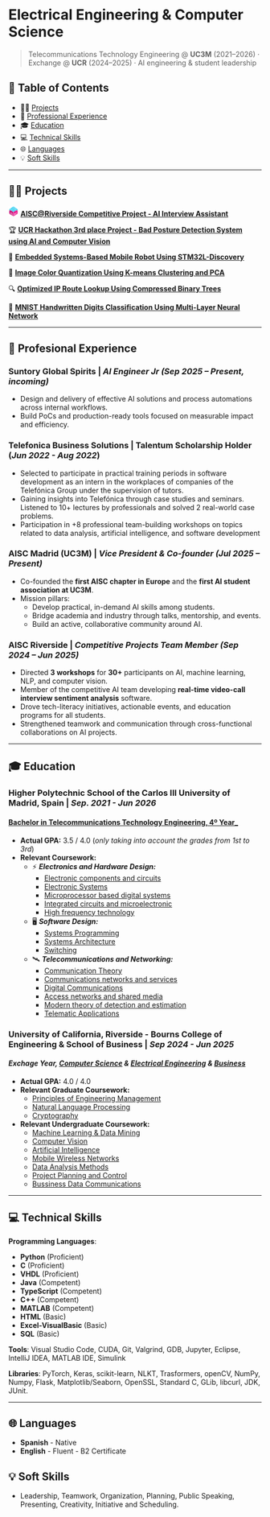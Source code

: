 # Electrical Engineering & Computer Science

> Telecommunications Technology Engineering @ **UC3M** (2021–2026) · Exchange @ **UCR** (2024–2025) · AI engineering & student leadership

## 🧭 Table of Contents
- 👨‍💻 [Projects](#projects)
- 💼 [Professional Experience](#professional-experience)
- 🎓 [Education](#education)
- 💻 [Technical Skills](#technical-skills)
- 🌐 [Languages](#languages)
- 💡 [Soft Skills](#soft-skills)

---

## 👨‍💻 Projects
<img src="images/aisc.svg" width="20" height="20" alt="aisc icon">    **[AISC@Riverside Competitive Project - AI Interview Assistant](https://github.com/alfonsomayoral/AISC_Competitive_Project_Web)**

🏆 **[UCR Hackathon 3rd place Project - Bad Posture Detection System using AI and Computer Vision](https://github.com/alfonsomayoral/BearHack_Project/tree/main)**

🤖 **[Embedded Systems-Based Mobile Robot Using STM32L-Discovery](https://github.com/alfonsomayoral/Embedded-Systems-Based-Mobile-Robot-Using-STM32L-Discovery)**

🎨 **[Image Color Quantization Using K-means Clustering and PCA](https://github.com/alfonsomayoral/ImageColorQuantization_PythonProject)**

🔍 **[Optimized IP Route Lookup Using Compressed Binary Trees](https://github.com/alfonsomayoral/Optimized-IP-Route-Lookup-Using-Compressed-Binary-Trees)**

🔢 **[MNIST Handwritten Digits Classification Using Multi-Layer Neural Network](https://github.com/alfonsomayoral/MNIST-Handwritten-Digit-Classification-Using-a-Multi-Layer-Neural-Network)**

---

## 💼 Profesional Experience
### **Suntory Global Spirits** | *AI Engineer Jr* *(Sep 2025 – Present, incoming)*
- Design and delivery of effective AI solutions and process automations across internal workflows.
- Build PoCs and production-ready tools focused on measurable impact and efficiency.

### **Telefonica Business Solutions |  Talentum Scholarship Holder (_Jun 2022 - Aug 2022_)**
- Selected to participate in practical training periods in software development as an intern in the workplaces of companies of the Telefónica Group under the supervision of tutors.
- Gaining insights into Telefónica through case studies and seminars. Listened to 10+ lectures by professionals and solved 2 real-world case problems.
- Participation in +8 professional team-building workshops on topics related to data analysis, artificial intelligence, and software development

### **AISC Madrid (UC3M)** | *Vice President & Co-founder* *(Jul 2025 – Present)*
- Co-founded the **first AISC chapter in Europe** and the **first AI student association at UC3M**.
- Mission pillars:
  -  Develop practical, in-demand AI skills among students.
  -  Bridge academia and industry through talks, mentorship, and events.
  -  Build an active, collaborative community around AI.

### **AISC Riverside** | *Competitive Projects Team Member* *(Sep 2024 – Jun 2025)*
- Directed **3 workshops** for **30+** participants on AI, machine learning, NLP, and computer vision.
- Member of the competitive AI team developing **real-time video-call interview sentiment analysis** software.
- Drove tech-literacy initiatives, actionable events, and education programs for all students.
- Strengthened teamwork and communication through cross-functional collaborations on AI projects.

---

## 🎓 Education
### **Higher Polytechnic School of the Carlos III University of Madrid, Spain** | *Sep. 2021 - Jun 2026*
#### [Bachelor in Telecommunications Technology Engineering, 4º Year_](https://www.uc3m.es/bachelor-degree/telecommunication)
- **Actual GPA:** 3.5 / 4.0 (_only taking into account the grades from 1st to 3rd_)
- **Relevant Coursework:**
   - ⚡ **_Electronics and Hardware Design:_**
     - [Electronic components and circuits](https://aplicaciones.uc3m.es/cpa/generaFicha?est=252&anio=2024&plan=445&asig=15374&idioma=2)
     - [Electronic Systems](https://aplicaciones.uc3m.es/cpa/generaFicha?est=252&plan=445&asig=15383&idioma=2)
     - [Microprocessor based digital systems](https://aplicaciones.uc3m.es/cpa/generaFicha?est=252&plan=445&asig=15380&idioma=2)
     - [Integrated circuits and microelectronic](https://aplicaciones.uc3m.es/cpa/generaFicha?est=252&plan=445&asig=15389&idioma=2)
     - [High frequency technology](https://aplicaciones.uc3m.es/cpa/generaFicha?est=252&plan=445&asig=15387&idioma=2)
   - 🖥️ **_Software Design:_**
     - [Systems Programming](https://aplicaciones.uc3m.es/cpa/generaFicha?est=252&plan=445&asig=15370&idioma=2)
     - [Systems Architecture](https://aplicaciones.uc3m.es/cpa/generaFicha?est=252&plan=445&asig=15376&idioma=2)
     - [Switching](https://aplicaciones.uc3m.es/cpa/generaFicha?est=252&plan=445&asig=15390&idioma=2)
   - 🛰️ **_Telecommunications and Networking:_**
     - [Communication Theory](https://aplicaciones.uc3m.es/cpa/generaFicha?est=252&plan=445&asig=15381&idioma=2)
     - [Communications networks and services](https://aplicaciones.uc3m.es/cpa/generaFicha?est=252&plan=445&asig=15379&idioma=2)
     - [Digital Communications](https://aplicaciones.uc3m.es/cpa/generaFicha?est=252&plan=445&asig=15385&idioma=2)
     - [Access networks and shared media](https://aplicaciones.uc3m.es/cpa/generaFicha?est=252&plan=445&asig=15375&idioma=2)
     - [Modern theory of detection and estimation](https://aplicaciones.uc3m.es/cpa/generaFicha?est=252&plan=445&asig=15938&idioma=2)
     - [Telematic Applications](https://aplicaciones.uc3m.es/cpa/generaFicha?est=252&plan=445&asig=16101&idioma=2)
  
### **University of California, Riverside - Bourns College of Engineering & School of Business** | *Sep 2024 - Jun 2025*
#### _Exchage Year, [Computer Science](https://www1.cs.ucr.edu/programs/undergraduate/computer-science) & [Electrical Engineering](https://www.ece.ucr.edu/undergraduate-program) & [Business](https://business.ucr.edu/undergraduate/major)_
-  **Actual GPA:** 4.0 / 4.0
-  **Relevant Graduate Coursework:**
    - [Principles of Engineering Management](https://msol.ucr.edu/courses/engr203)
    - [Natural Language Processing](https://www.coursicle.com/ucr/courses/CS/222/)
    - [Cryptography](https://www.coursicle.com/ucr/courses/CS/216/)
-  **Relevant Undergraduate Coursework:**
    -  [Machine Learning & Data Mining](https://www.coursicle.com/ucr/courses/CS/171/)
    -  [Computer Vision](https://www.coursicle.com/ucr/courses/EE/146/)
    -  [Artificial Intelligence](https://www.coursicle.com/ucr/courses/CS/170/)
    -  [Mobile Wireless Networks](https://www.coursicle.com/ucr/courses/CS/169/)
    -  [Data Analysis Methods](https://www.coursicle.com/ucr/courses/CS/105/)
    -  [Project Planning and Control](https://www.coursicle.com/ucr/courses/BUS/128/)
    -  [Bussiness Data Communications](https://www.coursicle.com/ucr/courses/BUS/175/)

---

## 💻 Technical Skills
**Programming Languages**:
   - **Python** (Proficient)
   - **C** (Proficient)
   - **VHDL** (Proficient)
   - **Java** (Competent)
   - **TypeScript** (Competent)
   - **C++** (Competent)
   - **MATLAB** (Competent)
   - **HTML** (Basic)
   - **Excel-VisualBasic** (Basic)
   - **SQL** (Basic)

**Tools**: Visual Studio Code, CUDA, Git, Valgrind, GDB, Jupyter, Eclipse, IntelliJ IDEA, MATLAB IDE, Simulink

**Libraries**: PyTorch, Keras, scikit-learn, NLKT, Trasformers, openCV, NumPy, Numpy, Flask, Matplotlib/Seaborn, OpenSSL, Standard C, GLib, libcurl, JDK, JUnit.

---

## 🌐 Languages 
- **Spanish** - Native
- **English** - Fluent - B2 Certificate

## 💡 Soft Skills
- Leadership, Teamwork, Organization, Planning, Public Speaking, Presenting, Creativity, Initiative and Scheduling.

